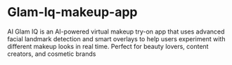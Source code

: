 # Glam-Iq-makeup-app
AI Glam IQ is an AI-powered virtual makeup try-on app that uses advanced facial landmark detection and smart overlays to help users experiment with different makeup looks in real time. Perfect for beauty lovers, content creators, and cosmetic brands

